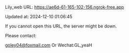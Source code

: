 Lily_web URL: https://ae6d-61-165-102-156.ngrok-free.app

Updated at: 2024-12-10 01:06:45

If you cannot open this URL, the server might be down.

Please contact: 

goley04@foxmail.com Or Wechat:GL_yeaH